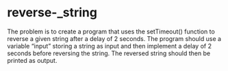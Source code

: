# reverse-_string
The problem is to create a program that uses the setTimeout() function to reverse a given string after a delay of 2 seconds. The program should use a variable “input” storing a string as input and then implement a delay of 2 seconds before reversing the string. The reversed string should then be printed as output.
